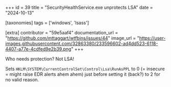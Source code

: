 +++
id = 39
title = "SecurityHealthService.exe unprotects LSA"
date = "2024-10-13"

[taxonomies]
tags = ['windows', 'lsass']

[extra]
contributor = "59e5aaf4"
documentation_url = "https://github.com/mttaggart/wtfbins/issues/44"
image_url = "https://user-images.githubusercontent.com/32863380/233596602-ad4dd523-6118-4407-a77e-4cdfed9e2b39.png"
+++

Who needs protection? Not LSA!

<!-- more -->
   
Sets `HKLM\SYSTEM\CurrentControlSet\Control\Lsa\RunAsPPL` to 0 (= insecure = might raise EDR alerts ahem ahem) just before setting it (back?) to 2 for no valid reason. 
